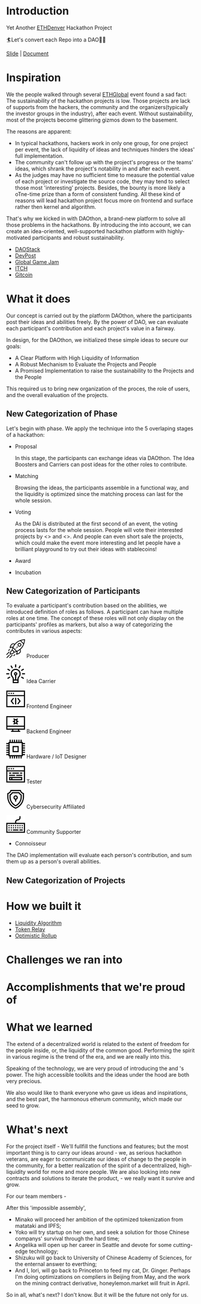 # Introduction

Yet Another [ETHDenver](https://www.ethdenver.com/) Hackathon Project

🏄Let's convert each Repo into a DAO🏄‍♀️

[Slide](https://hackmd.io/@E-5gxTGiSByBOKpvsaKa_g/Bk6wPj7XL) | [Document](https://hackmd.io/iiDe3smDT46L_Z9xs3W_wg?edit)


# Inspiration

We the people walked through several [ETHGlobal](https://ethglobal.co/) event found a sad fact: The sustainability of the hackathon projects is low. Those projects are lack of supports from the hackers, the community and the organizers(typically the investor groups in the industry), after each event. Without sustainability, most of the projects become glittering gizmos down to the basement.

The reasons are apparent:

- In typical hackathons, hackers work in only one group, for one project per event, the lack of liquidity of ideas and techniques hinders the ideas' full implementation.
- The community can't follow up with the project's progress or the teams' ideas, which shrank the project's notability in and after each event.
- As the judges may have no sufficient time to measure the potential value of each project or investigate the source code, they may tend to select those most 'interesting' projects. Besides, the bounty is more likely a oTne-time prize than a form of consistent funding. All these kind of reasons will lead hackathon project focus more on frontend and surface rather then kernel and algorithm.

That's why we kicked in with DAOthon, a brand-new platform to solve all those problems in the hackathons. By introducing the <jinzhubaba> into account, we can create an idea-oriented, well-supported hackathon platform with highly-motivated participants and robust sustainability.

- [DAOStack](https://alchemy-xdai.daostack.io/daos/)
- [DevPost](https://ethdenver.devpost.com/submissions)
- [Global Game Jam](https://globalgamejam.org/2020/games)
- [ITCH](https://itch.io)
- [Gitcoin](https://gitcoin.co/)

# What it does

Our concept is carried out by the platform DAOthon, where the participants post their ideas and abilities freely. By the power of DAO, we can evaluate each participant's contribution and each project's value in a fairway.

In design, for the DAOthon, we initialized these simple ideas to secure our goals:

- A Clear Platform with High Liquidity of Information
- A Robust Mechanism to Evaluate the Projects and People
- A Promised Implementation to raise the sustainability to the Projects and the People

This required us to bring new organization of the proces, the role of users, and the overall evaluation of the projects.

## New Categorization of Phase

Let's begin with phase. We apply the technique into the 5 overlaping stages of a hackathon:

- Proposal

  In this stage, the participants can exchange ideas via DAOthon. The Idea Boosters and Carriers can post ideas for the other roles to contribute.

- Matching

  Browsing the ideas, the participants assemble in a functional way, and the liquidity is optimized since the matching process can last for the whole session.

- Voting

  As the DAI is distributed at the first second of an event, the voting process lasts for the whole session. People will vote their interested projects by <> and <>. And people can even short sale the projects, which could make the event more interesting and let people have a brilliant playground to try out their ideas with stablecoins!

- Award

  

- Incubation

## New Categorization of Participants
To evaluate a participant's contribution based on the abilities, we introduced definition of roles as follows. A participant can have multiple roles at one time. The concept of these roles will not only display on the participants' profiles as markers, but also a way of categorizing the contributes in various aspects:

<img src="daothon_server/daothon_server/misc/person_role_icon/Idea Booster.png" alt="Idea Booster" width="50"/> Producer

<img src="daothon_server/daothon_server/misc/person_role_icon/Idea Carrier.png" alt="Idea Carrier" width="50"/> Idea Carrier

<img src="daothon_server/daothon_server/misc/person_role_icon/FE Programmer.png" alt="FE Programmer" width="50"/> Frontend Engineer

<img src="daothon_server/daothon_server/misc/person_role_icon/BE Programmer.png" alt="BE Programmer" width="50"/> Backend Engineer

<img src="daothon_server/daothon_server/misc/person_role_icon/Hardware Designer.png" alt="Hardware Designer" width="50"/> Hardware / IoT Designer

<img src="daothon_server/daothon_server/misc/person_role_icon/Tester.png" alt="Tester" width="50"/> Tester

<img src="daothon_server/daothon_server/misc/person_role_icon/CyberSecurity Affiliate.png" alt="CyberSecurity Affiliate" width="50"/> Cybersecurity Affiliated

<img src="daothon_server/daothon_server/misc/person_role_icon/Reviewer.png" alt="Reviewer" width="50"/> Community Supporter

- Connoisseur

The DAO implementation will evaluate each person's contribution, and sum them up as a person's overall abilities.

## New Categorization of Projects



# How we built it

- [Liquidity Algorithm](https://arxiv.org/abs/1911.03380)
- [Token Relay](https://github.com/nearprotocol/near-bridge/wiki)
- [Optimistic Rollup](https://docs.ethhub.io/ethereum-roadmap/layer-2-scaling/optimistic_rollups/)

# Challenges we ran into

# Accomplishments that we're proud of

# What we learned

The extend of a decentralized world is related to the extent of freedom for the people inside, or, the liquidity of the common good. Performing the spirit in various regime is the trend of the era, and we are really into this.

Speaking of the technology, we are very proud of introducing the <jinzhubaba> and <jinzhubaba>'s power. The high accessible toolkits and the ideas under the hood are both very precious.

We also would like to thank everyone who gave us ideas and inspirations, and the best part, the harmonous etherum community, which made our seed to grow.

# What's next

For the project itself -
We'll fullfill the functions and features; but the most important thing is to carry our ideas around - we, as serious hackathon veterans, are eager to communicate our ideas of change to the people in the community, for a better realization of the spirit of a decentralized, high-liquidity world for more and more people.
We are also looking into new contracts and solutions to iterate the product, - we really want it survive and grow.

For our team members -

After this 'impossible assembly',

- Minako will proceed her ambition of the optimized tokenization from matataki and IPFS;
- Yoko will try startup on her own, and seek a solution for those Chinese companys' survival through the hard time;
- Angelika will open up her career in Seattle and devote for some cutting-edge technology;
- Shizuku will go back to University of Chinese Academy of Sciences, for the enternal answer to everthing;
- And I, Iori, will go back to Princeton to feed my cat, Dr. Ginger. Perhaps I'm doing optimizations on compliers in Beijing from May, and the work on the mining contract derivative, honeylemon.market will fruit in April.

So in all, what's next? I don't know. But it will be the future not only for us.
